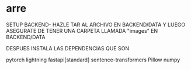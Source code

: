 # arre
SETUP BACKEND-
HAZLE TAR AL ARCHIVO EN BACKEND/DATA Y LUEGO ASEGURATE DE TENER UNA CARPETA LLAMADA "images" EN BACKEND/DATA

DESPUES INSTALA LAS DEPENDENCIAS QUE SON


pytorch
lightning
fastapi[standard]
sentence-transformers
Pillow
numpy
